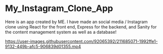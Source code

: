# My_Instagram_Clone_App
Here is an app created by ME. I have made an social media / Instagram clone using React for the front end, Express for the backend, and Sanity for the content management system as well as a database!


https://user-images.githubusercontent.com/92065392/211685071-1992ffe1-9132-449b-afc5-906839d01355.mp4

